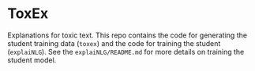 # ToxEx
Explanations for toxic text. This repo contains the code for generating the student training data (`toxex`) and the code for training the student (`explaiNLG`). See the `explaiNLG/README.md` for more details on training the student model. 
